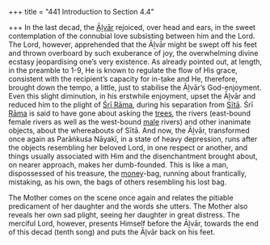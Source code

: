 +++
title = "441 Introduction to Section 4.4"

+++
In the last decad, the [Āḻvār](/definition/aḻvar#vaishnavism "show Āḻvār definitions") rejoiced, over head and ears, in the sweet contemplation of the connubial love subsisting between him and the Lord. The Lord, however, apprehended that the Āḻvār might be swept off his feet and thrown overboard by such exuberance of joy, the overwhelming divine ecstasy jeopardising one’s very existence. As already pointed out, at length, in the preamble to 1-9, He is known to regulate the flow of His grace, consistent with the recipient’s capacity for in-ṭake and He, therefore, brought down the tempo, a little, just to stabilise the Āḻvār’s God-enjoyment. Even this slight diminution, in his erstwhile enjoyment, upset the Āḻvār and reduced him to the plight of [Śrī Rāma](/definition/shrirama#history "show Śrī Rāma definitions"), during his separation from [Sītā](/definition/sita#vaishnavism "show Sītā definitions"). Śrī [Rāma](/definition/rama#vaishnavism "show Rāma definitions") is said to have gone about asking the [trees](/definition/tree#history "show trees definitions"), the rivers (east-bound female rivers as well as the west-bound [male](/definition/male#history "show male definitions") rivers) and other inanimate objects, about the whereabouts of Sītā. And now, the Āḻvār, transformed once again as Parāṅkuśa Nāyakī, in a state of heavy depression, runs after the objects resembling her beloved Lord, in one respect or another, and things usually associated with Him and the disenchantment brought about, on nearer approach, makes her dumb-founded. This is like a man, dispossessed of his treasure, the [money](/definition/money#history "show money definitions")-bag, running about frantically, mistaking, as his own, the bags of others resembling his lost bag.

The Mother comes on the scene once again and relates the pitiable predicament of her daughter and the words she utters. The Mother also reveals her own sad plight, seeing her daughter in great distress. The merciful Lord, however, presents Himself before the Āḻvār, towards the end of this decad (tenth song) and puts the Āḻvār back on his feet.


